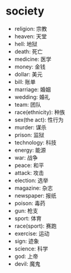 # society

-   religion: 宗教
-   heaven: 天堂
-   hell: 地狱
-   death: 死亡
-   medicine: 医学
-   money: 金钱
-   dollar: 美元
-   bill: 账单
-   marriage: 婚姻
-   wedding: 婚礼
-   team: 团队
-   race(ethnicity): 种族
-   sex(the act): 性行为
-   murder: 谋杀
-   prison: 监狱
-   technology: 科技
-   energy: 能源
-   war: 战争
-   peace: 和平
-   attack: 攻击
-   election: 选举
-   magazine: 杂志
-   newspaper: 报纸
-   poison: 毒药
-   gun: 枪支
-   sport: 体育
-   race(sport): 赛跑
-   exercise: 运动
-   sign: 迹象
-   science: 科学
-   god: 上帝
-   devil: 魔鬼